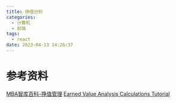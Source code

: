 ```yaml
---
title: 挣值分析
categories:
  - 计算机
  - 前端
tags:
  - react
date: 2023-04-13 14:26:37
---
```



# 参考资料
[MBA智库百科-挣值管理](https://wiki.mbalib.com/wiki/%E6%8C%A3%E5%80%BC%E7%AE%A1%E7%90%86)
[Earned Value Analysis Calculations Tutorial](https://www.youtube.com/watch?v=7DLyZjsrG14&ab_channel=EdwardShehab)